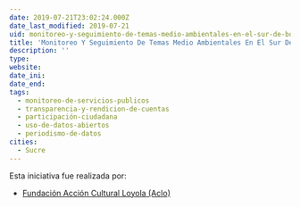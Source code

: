 ```yaml
---
date: 2019-07-21T23:02:24.000Z
date_last_modified: 2019-07-21
uid: monitoreo-y-seguimiento-de-temas-medio-ambientales-en-el-sur-de-bolivia-chuquisaca-tarija-potosi-y-chaco
title: 'Monitoreo Y Seguimiento De Temas Medio Ambientales En El Sur De Bolivia (Chuquisaca, Tarija, Potosí Y Chaco).'
description: ''
type: 
website: 
date_ini: 
date_end: 
tags:
  - monitoreo-de-servicios-publicos
  - transparencia-y-rendicion-de-cuentas
  - participación-ciudadana
  - uso-de-datos-abiertos
  - periodismo-de-datos
cities: 
  - Sucre
---
```


Esta iniciativa fue realizada por:

- [Fundación Acción Cultural Loyola (Aclo)](/organizaciones/fundacion-accion-cultural-loyola-aclo)

